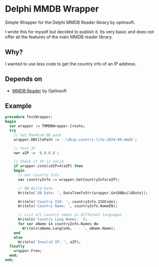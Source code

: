 # Delphi MMDB Wrapper

Simple Wrapper for the Delphi MMDB Reader library by optinsoft.

I wrote this for myself but decided to publish it. Its very basic and does not offer all the features of the main MMDB reader library.

## Why?

I wanted to use less code to get the country info of an IP address.

## Depends on

* [MMDB Reader](https://github.com/optinsoft/MMDBReader) by Optinsoft

## Example

```pas
procedure TestWrapper;
begin
  var wrapper := TMMDBWrapper.Create;
  try
    // Set MaxMind DB path
    wrapper.DBFilePath := '.\dbip-country-lite-2024-09.mmdb';

    // Test IP
    var aIP := '8.8.8.8';

    // Check if IP is valid
    if wrapper.isValidIPv4(aIP) then
    begin
      // Get Country Info
      var countryInfo := wrapper.GetCountryInfo(aIP);

      // DB Build Date
      Writeln('DB Date: ', DateTimeToStr(wrapper.GetDBBuildDate));

      Writeln('Country ISO: ', countryInfo.ISOCode);
      Writeln('Country Name: ', countryInfo.NameEN);

      // List all country names in different languages
      Writeln('Country Lang Names: ');
      for var aName in countryInfo.Names do
        Writeln(aName.LangCode, ' - ', aName.Name);
    end
    else
      Writeln('Invalid IP: ', aIP);
  finally
    wrapper.Free;
  end;
end;
```